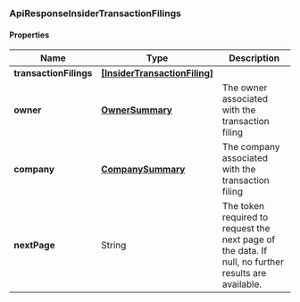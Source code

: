 
[//]: # (CLASS:ApiResponseInsiderTransactionFilings)

[//]: # (KIND:object)

### ApiResponseInsiderTransactionFilings

#### Properties

[//]: # (START_DEFINITION)

Name | Type | Description
------------ | ------------- | -------------
**transactionFilings** | [**[InsiderTransactionFiling]**](InsiderTransactionFiling.md) |  &nbsp;
**owner** | [**OwnerSummary**](OwnerSummary.md) | The owner associated with the transaction filing &nbsp;
**company** | [**CompanySummary**](CompanySummary.md) | The company associated with the transaction filing &nbsp;
**nextPage** | String | The token required to request the next page of the data. If null, no further results are available. &nbsp;

[//]: # (END_DEFINITION)


[//]: # (CONTAINED_CLASS:InsiderTransactionFiling)


[//]: # (CONTAINED_CLASS:OwnerSummary)


[//]: # (CONTAINED_CLASS:CompanySummary)





